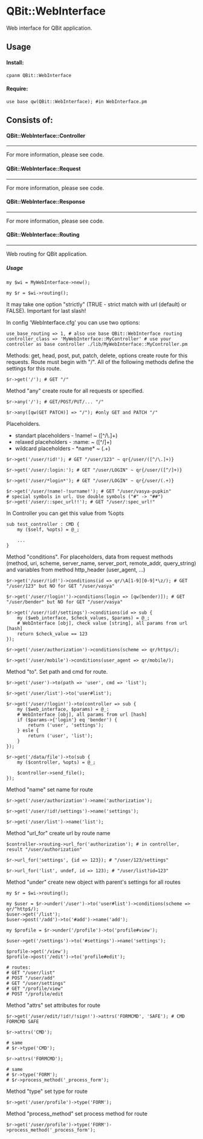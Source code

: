 QBit::WebInterface
=====

Web interface for QBit application.

## Usage

#### Install:

```
cpanm QBit::WebInterface
```

#### Require:

```
use base qw(QBit::WebInterface); #in WebInterface.pm
```

## Consists of:

#### QBit::WebInterface::Controller
___

For more information, please see code.

#### QBit::WebInterface::Request
___

For more information, please see code.

#### QBit::WebInterface::Response
___

For more information, please see code.

#### QBit::WebInterface::Routing
___

Web routing for QBit application.

##### Usage

```
my $wi = MyWebInterface->new();

my $r = $wi->routing();
```
It may take one option "strictly" (TRUE - strict match with url (default) or FALSE). Important for last slash!

In config 'WebInterface.cfg' you can use two options:
```
use_base_routing => 1, # also use base QBit::WebInterface routing
controller_class => 'MyWebInterface::MyController' # use your controller as base controller ./lib/MyWebInterface::MyController.pm
```

Methods: get, head, post, put, patch, delete, options create route for this requests. Route must begin with "/". All of the following methods define the settings for this route.
```
$r->get('/'); # GET "/"
```
Method "any" create route for all requests or specified.
```
$r->any('/'); # GET/POST/PUT/... "/"

$r->any([qw(GET PATCH)] => "/"); #only GET and PATCH "/"
```
Placeholders.
  - standart placeholders - !name! ~ ([^\/\\.]+)
  - relaxed placeholders - :name: ~ ([^\/]+)
  - wildcard placeholders - \*name\* ~ (.+)
```
$r->get('/user/!id!'); # GET "/user/123" ~ qr{/user/([^/\.]+)}

$r->get('/user/:login:'); # GET "/user/LOGIN" ~ qr{/user/([^/]+)}

$r->get('/user/*login*'); # GET "/user/LOGIN" ~ qr{/user/(.+)}

$r->get('/user/!name!-!surname!'); # GET "/user/vasya-pupkin"
# special symbols in url. Use double symbols ("#" -> "##")
$r->get('/user/::spec_url!!'); # GET "/user/:spec_url!"
```
In Controller you can get this value from %opts
```
sub test_controller : CMD {
    my ($self, %opts) = @_;

    ...
}
```
Method "conditions". For placeholders, data from request methods (method, uri, scheme, server_name, server_port, remote_addr, query_string) and variables from method http_header (user_agent, ...)
```
$r->get('/user/!id!')->conditions(id => qr/\A[1-9][0-9]*\z/); # GET "/user/123" but NO for GET "/user/vasya"

$r->get('/user/!login!')->conditions(login => [qw(bender)]); # GET "/user/bender" but NO for GET "/user/vasya"

$r->get('/user/!id!/settings')->conditions(id => sub {
    my ($web_interface, $check_values, $params) = @_;
    # WebInterface [obj], check value [string], all params from url [hash]
    return $check_value == 123
});

$r->get('/user/authorization')->conditions(scheme => qr/https/);

$r->get('/user/mobile')->conditions(user_agent => qr/mobile/);
```
Method "to". Set path and cmd for route.
```
$r->get('/user')->to(path => 'user', cmd => 'list');

$r->get('/user/list')->to('user#list');

$r->get('/user/!login!')->to(controller => sub {
    my ($web_interface, $params) = @_:
    # WebInterface [obj], all params from url [hash]
    if ($params->{'login'} eq 'bender') {
        return ('user', 'settings');
    } esle {
        return ('user', 'list');
    }
});

$r->get('/data/file')->to(sub {
    my ($controller, %opts) = @_;

    $controller->send_file();
});
```
Method "name" set name for route
```
$r->get('/user/authorization')->name('authorization');

$r->get('/user/!id!/settings')->name('settings');

$r->get('/user/list')->name('list');
```
Method "url_for" create url by route name
```
$controller->routing->url_for('authorization'); # in controller, result "/user/authorization"

$r->url_for('settings', {id => 123}); # "/user/123/settings"

$r->url_for('list', undef, id => 123); # "/user/list?id=123"
```
Method "under" create new object with parent's settings for all routes
```
my $r = $wi->routing();

my $user = $r->under('/user')->to('user#list')->conditions(scheme => qr/^http$/);
$user->get('/list');
$user->post('/add')->to('#add')->name('add');

my $profile = $r->under('/profile')->to('profile#view');

$user->get('/settings')->to('#settings')->name('settings');

$profile->get('/view');
$profile->post('/edit')->to('profile#edit');

# routes:
# GET "/user/list"
# POST "/user/add"
# GET "/user/settings"
# GET "/profile/view"
# POST "/profile/edit
```
Method "attrs" set attributes for route
```
$r->get('/user/edit/!id!/!sign!')->attrs('FORMCMD', 'SAFE'); # CMD FORMCMD SAFE

$r->attrs('CMD');

# same
# $r->type('CMD');

$r->attrs('FORMCMD');

# same
# $r->type('FORM');
# $r->process_method('_process_form');
```
Method "type" set type for route
```
$r->get('/user/profile')->type('FORM');
```
Method "process_method" set process method for route
```
$r->get('/user/profile')->type('FORM')->process_method('_process_form');
```

